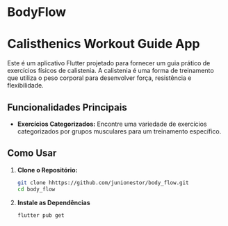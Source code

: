 # BodyFlow
# Calisthenics Workout Guide App

Este é um aplicativo Flutter projetado para fornecer um guia prático de exercícios físicos de calistenia. A calistenia é uma forma de treinamento que utiliza o peso corporal para desenvolver força, resistência e flexibilidade.

## Funcionalidades Principais

- **Exercícios Categorizados:** Encontre uma variedade de exercícios categorizados por grupos musculares para um treinamento específico.

## Como Usar

1. **Clone o Repositório:**
   ```bash
   git clone hhttps://github.com/junionestor/body_flow.git
   cd body_flow
   ```
2. **Instale as Dependências**
    ```bash
    flutter pub get
    ```
